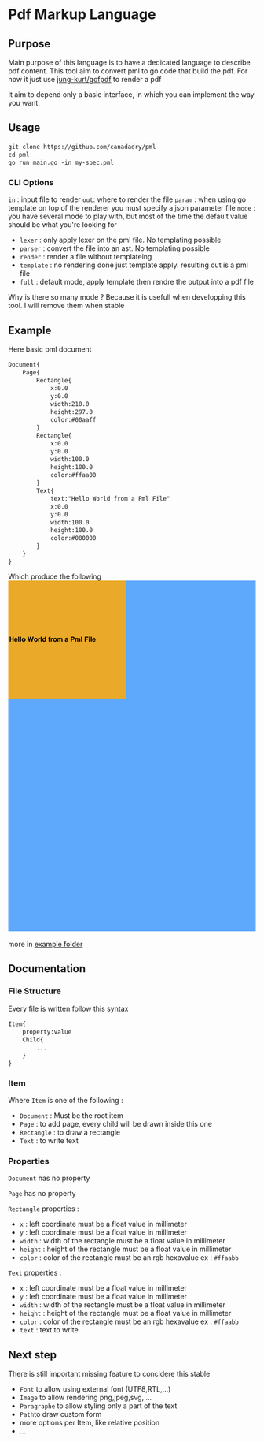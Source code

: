 # Pdf Markup Language 


## Purpose

Main purpose of this language is to have a dedicated language to describe pdf content. 
This tool aim to convert pml to go code that build the pdf. For now it just use [jung-kurt/gofpdf](github.com/jung-kurt/gofpdf) to render a pdf

It aim to depend only a basic interface, in which you can implement the way you want. 

## Usage

```
git clone https://github.com/canadadry/pml
cd pml
go run main.go -in my-spec.pml
```

### CLI Options

`in` : input file to render
`out`: where to render the file
`param` : when using go template on top of the renderer you must specify a json parameter file
`mode` : you have several mode to play with, but most of the time the default value should be what you're looking for

 - `lexer` : only apply lexer on the pml file. No templating possible
 - `parser` : convert the file into an ast. No templating possible
 - `render` : render a file without templateing
 - `template` : no rendering done just template apply. resulting out is a pml file
 - `full` : default mode, apply template then rendre the output into a pdf file

 Why is there so many mode ? Because it is usefull when developping this tool. I will remove them when stable 

## Example 

Here basic pml document

```pml
Document{
    Page{
        Rectangle{
            x:0.0
            y:0.0
            width:210.0
            height:297.0
            color:#00aaff
        }
        Rectangle{
            x:0.0
            y:0.0
            width:100.0
            height:100.0
            color:#ffaa00
        }
        Text{
            text:"Hello World from a Pml File"
            x:0.0
            y:0.0
            width:100.0
            height:100.0
            color:#000000
        }
    }
}
```

Which produce the following  ![GitHub Logo](/example/helloworld.png)

more in [example folder](/example)

## Documentation 

### File Structure

Every file is written follow this syntax 


```pml
Item{
    property:value
    Child{
        ...
    }
}

```

### Item

Where `Item` is one of the following : 

 - `Document` : Must be the root item
 - `Page` : to add page, every child will be drawn inside this one
 - `Rectangle` : to draw a rectangle
 - `Text` : to write text


 ### Properties

 `Document` has no property

 `Page` has no property

 `Rectangle` properties :

 - `x` : left coordinate must be a float value in millimeter
 - `y` : left coordinate must be a float value in millimeter
 - `width` : width of the rectangle must be a float value in millimeter
 - `height` : height of the rectangle must be a float value in millimeter
 - `color` : color of the rectangle must be an rgb hexavalue ex : `#ffaabb`


 `Text` properties :

 - `x` : left coordinate must be a float value in millimeter
 - `y` : left coordinate must be a float value in millimeter
 - `width` : width of the rectangle must be a float value in millimeter
 - `height` : height of the rectangle must be a float value in millimeter
 - `color` : color of the rectangle must be an rgb hexavalue ex : `#ffaabb`
 - `text` : text to write

## Next step 

There is still important missing feature to concidere this stable

 - `Font` to allow using external font (UTF8,RTL,...)
 - `Image` to allow rendering png,jpeg,svg, ...
 - `Paragraphe` to allow styling only a part of the text
 - `Path`to draw custom form
 - more options per Item, like relative position
 - ...


